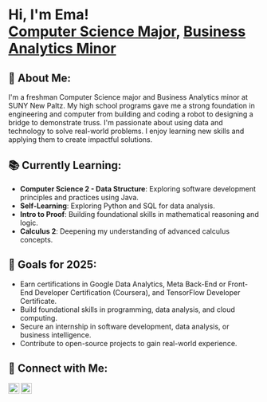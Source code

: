 <h1>Hi, I'm Ema! <br/><a href="https://github.com/ematanovic23">Computer Science Major</a>, <a href="www.linkedin.com/in/ema-tanovic-202975331">Business Analytics Minor</a></h1>

<h2>📝 About Me:</h2>

I'm a freshman Computer Science major and Business Analytics minor at SUNY New Paltz. My high school programs gave me a strong foundation in engineering and computer from building and coding a robot to designing a bridge to demonstrate truss. I'm passionate about using data and technology to solve real-world problems. I enjoy learning new skills and applying them to create impactful solutions.

<h2>📚 Currently Learning:</h2>

- **Computer Science 2 - Data Structure**: Exploring software development principles and practices using Java.
- **Self-Learning**: Exploring Python and SQL for data analysis.
- **Intro to Proof**: Building foundational skills in mathematical reasoning and logic.
- **Calculus 2**: Deepening my understanding of advanced calculus concepts.

<h2>🎯 Goals for 2025:</h2>

- Earn certifications in Google Data Analytics, Meta Back-End or Front-End Developer Certification (Coursera), and TensorFlow Developer Certificate.
- Build foundational skills in programming, data analysis, and cloud computing.
- Secure an internship in software development, data analysis, or business intelligence.
- Contribute to open-source projects to gain real-world experience.

<h2>🤳 Connect with Me:</h2>

[<img align="left" alt="Ema | LinkedIn" width="22px" src="https://cdn.jsdelivr.net/npm/simple-icons@v3/icons/linkedin.svg" />][linkedin]
[<img align="left" alt="Ema | GitHub" width="22px" src="https://cdn.jsdelivr.net/npm/simple-icons@v3/icons/github.svg" />][github]

[linkedin]: www.linkedin.com/in/ema-tanovic-202975331
[github]: https://github.com/ematanovic23
